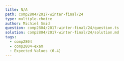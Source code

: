 ```yaml
---
title: N/A
path: comp2804/2017-winter-final/24
type: multiple-choice
author: Michiel Smid
question: comp2804/2017-winter-final/24/question.ts
solution: comp2804/2017-winter-final/24/solution.md
tags:
  - comp2804
  - comp2804-exam
  - Expected Values (6.4)
---
```

